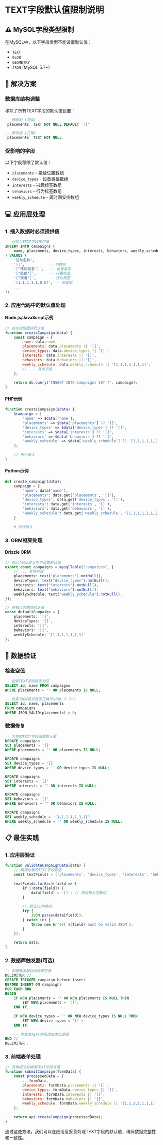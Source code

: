 # TEXT字段默认值限制说明

## ⚠️ MySQL字段类型限制

在MySQL中，以下字段类型不能设置默认值：
- `TEXT`
- `BLOB` 
- `GEOMETRY`
- `JSON` (MySQL 5.7+)

## 🔄 解决方案

### 数据库结构调整
移除了所有TEXT字段的默认值设置：

```sql
-- 修改前 (错误)
`placements` TEXT NOT NULL DEFAULT '[]'

-- 修改后 (正确)
`placements` TEXT NOT NULL
```

### 受影响的字段
以下字段移除了默认值：
- `placements` - 投放位置数组
- `device_types` - 设备类型数组  
- `interests` - 兴趣标签数组
- `behaviors` - 行为标签数组
- `weekly_schedule` - 周时间安排数组

## 💻 应用层处理

### 1. 插入数据时必须提供值
```sql
-- 必须为TEXT字段提供值
INSERT INTO campaigns (
    name, placements, device_types, interests, behaviors, weekly_schedule, ...
) VALUES (
    '活动名称', 
    '[]',           -- 空数组
    '["移动设备"]',   -- 设备类型
    '["直播"]',      -- 兴趣标签
    '["观看"]',      -- 行为标签
    '[1,1,1,1,1,0,0]', -- 周安排
    ...
);
```

### 2. 应用代码中的默认值处理

#### Node.js/JavaScript示例
```javascript
// 在应用层提供默认值
function createCampaign(data) {
    const campaign = {
        name: data.name,
        placements: data.placements || '[]',
        device_types: data.device_types || '[]',
        interests: data.interests || '[]',
        behaviors: data.behaviors || '[]',
        weekly_schedule: data.weekly_schedule || '[1,1,1,1,1,1,1]',
        // ... 其他字段
    };
    
    return db.query('INSERT INTO campaigns SET ?', campaign);
}
```

#### PHP示例
```php
function createCampaign($data) {
    $campaign = [
        'name' => $data['name'],
        'placements' => $data['placements'] ?? '[]',
        'device_types' => $data['device_types'] ?? '[]',
        'interests' => $data['interests'] ?? '[]',
        'behaviors' => $data['behaviors'] ?? '[]',
        'weekly_schedule' => $data['weekly_schedule'] ?? '[1,1,1,1,1,1,1]'
    ];
    
    // 执行插入
}
```

#### Python示例
```python
def create_campaign(data):
    campaign = {
        'name': data['name'],
        'placements': data.get('placements', '[]'),
        'device_types': data.get('device_types', '[]'),
        'interests': data.get('interests', '[]'),
        'behaviors': data.get('behaviors', '[]'),
        'weekly_schedule': data.get('weekly_schedule', '[1,1,1,1,1,1,1]')
    }
    
    # 执行插入
```

### 3. ORM框架处理

#### Drizzle ORM
```typescript
// 在schema定义中不设置默认值
export const campaigns = mysqlTable("campaigns", {
    // ... 其他字段
    placements: text("placements").notNull(),
    deviceTypes: text("device_types").notNull(),
    interests: text("interests").notNull(),
    behaviors: text("behaviors").notNull(),
    weeklySchedule: text("weekly_schedule").notNull(),
});

// 在插入时提供默认值
const defaultCampaign = {
    placements: '[]',
    deviceTypes: '[]', 
    interests: '[]',
    behaviors: '[]',
    weeklySchedule: '[1,1,1,1,1,1,1]'
};
```

## 🔧 数据验证

### 检查空值
```sql
-- 检查TEXT字段是否为空
SELECT id, name FROM campaigns 
WHERE placements = '' OR placements IS NULL;

-- 检查JSON格式是否正确(MySQL 5.7+)
SELECT id, name, placements 
FROM campaigns 
WHERE JSON_VALID(placements) = 0;
```

### 数据修复
```sql
-- 为空的TEXT字段设置默认值
UPDATE campaigns 
SET placements = '[]' 
WHERE placements = '' OR placements IS NULL;

UPDATE campaigns 
SET device_types = '[]' 
WHERE device_types = '' OR device_types IS NULL;

UPDATE campaigns 
SET interests = '[]' 
WHERE interests = '' OR interests IS NULL;

UPDATE campaigns 
SET behaviors = '[]' 
WHERE behaviors = '' OR behaviors IS NULL;

UPDATE campaigns 
SET weekly_schedule = '[1,1,1,1,1,1,1]' 
WHERE weekly_schedule = '' OR weekly_schedule IS NULL;
```

## 📋 最佳实践

### 1. 应用层验证
```javascript
function validateCampaignData(data) {
    // 确保必需的TEXT字段有值
    const textFields = ['placements', 'device_types', 'interests', 'behaviors', 'weekly_schedule'];
    
    textFields.forEach(field => {
        if (!data[field]) {
            data[field] = '[]'; // 提供默认空数组
        }
        
        // 验证JSON格式
        try {
            JSON.parse(data[field]);
        } catch (e) {
            throw new Error(`${field} must be valid JSON`);
        }
    });
    
    return data;
}
```

### 2. 数据库触发器(可选)
```sql
-- 创建触发器自动处理空值
DELIMITER //
CREATE TRIGGER campaign_before_insert 
BEFORE INSERT ON campaigns 
FOR EACH ROW 
BEGIN
    IF NEW.placements = '' OR NEW.placements IS NULL THEN
        SET NEW.placements = '[]';
    END IF;
    
    IF NEW.device_types = '' OR NEW.device_types IS NULL THEN
        SET NEW.device_types = '[]';
    END IF;
    
    -- 为其他TEXT字段添加类似逻辑
END //
DELIMITER ;
```

### 3. 前端表单处理
```javascript
// 表单提交前确保TEXT字段有值
function submitCampaign(formData) {
    const processedData = {
        ...formData,
        placements: formData.placements || '[]',
        device_types: formData.device_types || '[]',
        interests: formData.interests || '[]',
        behaviors: formData.behaviors || '[]',
        weekly_schedule: formData.weekly_schedule || '[1,1,1,1,1,1,1]'
    };
    
    return api.createCampaign(processedData);
}
```

通过这些方法，我们可以在应用层妥善处理TEXT字段的默认值，确保数据完整性和一致性。